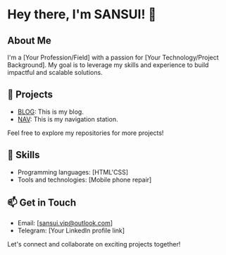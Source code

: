 # Hey there, I'm SANSUI! 👋

## About Me
I'm a [Your Profession/Field] with a passion for [Your Technology/Project Background]. My goal is to leverage my skills and experience to build impactful and scalable solutions.

## 🔭 Projects
- [BLOG](https://sansui.vip): This is my blog.
- [NAV](https://sosansui.cn): This is my navigation station.

Feel free to explore my repositories for more projects!

## 🚀 Skills
- Programming languages: [HTML'CSS]
- Tools and technologies: [Mobile phone repair]

## 📫 Get in Touch
- Email: [sansui.vip@outlook.com]
- Telegram: [Your LinkedIn profile link]

Let's connect and collaborate on exciting projects together!

